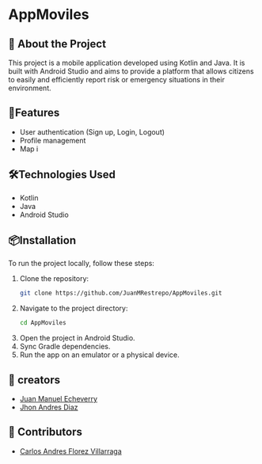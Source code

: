 # AppMoviles

## 📱 About the Project
This project is a mobile application developed using Kotlin and Java. It is built with Android Studio and aims to provide a platform that allows citizens to easily and efficiently report risk or emergency situations in their environment.

## 🚀Features
- User authentication (Sign up, Login, Logout)
- Profile management
- Map i

## 🛠️Technologies Used
- Kotlin
- Java
- Android Studio

## 📦Installation
To run the project locally, follow these steps:

1. Clone the repository:
   ```sh
   git clone https://github.com/JuanMRestrepo/AppMoviles.git
   ```
2. Navigate to the project directory:
   ```sh
   cd AppMoviles
   ```
3. Open the project in Android Studio.
4. Sync Gradle dependencies.
5. Run the app on an emulator or a physical device.

## 👥 creators
- [Juan Manuel Echeverry](https://github.com/JuanMRestrepo)
- [Jhon Andres Diaz](https://github.com/JhonAndresDiaz)

## 👥 Contributors
- [Carlos Andres Florez Villarraga](https://github.com/carlosflorezvi)



